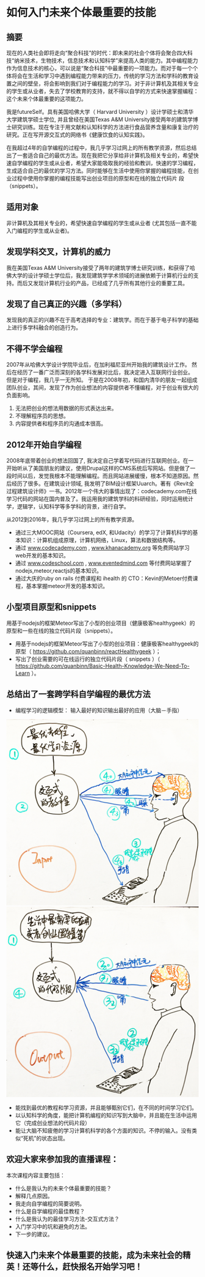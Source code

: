 # 如何入门未来个体最重要的技能

## 摘要

现在的人类社会即将走向“聚合科技”的时代：即未来的社会个体将会聚合四大科技“纳米技术，生物技术，信息技术和认知科学”来提高人类的能力。其中编程能力作为信息技术的核心，可以说是“聚合科技”中最重要的一项能力。而对于每一个个体将会在生活和学习中遇到编程能力带来的压力，传统的学习方法和学科的教育设置之间的壁垒，将会影响到我们对于编程能力的学习。对于非计算机及其相关专业的学生或从业者，失去了学校教育的支持，就不得以自学的方式来快速掌握编程：这个未来个体最重要的这项能力。

我是futureSelf。具有美国哈佛大学（ Harvard University ）设计学硕士和清华大学建筑学硕士学位, 并且曾经在美国Texas A&M University接受两年的建筑学博士研究训练。现在专注于用文献和认知科学的方法进行食品营养含量和康复治疗的研究。正在写开源交互式的网络书《健康饮食的认知实践》。

在我超过4年的自学编程的过程中，我几乎学习过网上的所有教学资源，然后总结出了一套适合自己的最优方法。现在我把它分享给非计算机及相关专业的，希望快速自学编程的学生或从业者，希望大家能吸取我的经验和教训，快速的学习编程，生成适合自己的最优的学习方法。同时能够在生活中使用你掌握的编程技能，在创业过程中使用你掌握的编程技能写出创业项目的原型和在线的独立代码片
段（snippets）。

## 适用对象

非计算机及其相关专业的，希望快速自学编程的学生或从业者
(尤其包括一直不能入门编程的学生或从业者)。

## 发现学科交叉，计算机的威力

我在美国Texas A&M University接受了两年的建筑学博士研究训练，和获得了哈佛大学的设计学硕士学位后，我发现建筑学学术领域的进展依赖于计算机行业的支持。而后又发现计算机行业的产品，已经成了几乎所有其他行业的重要工具。

## 发现了自己真正的兴趣（多学科）

发现我的真正的兴趣不在于高考选择的专业：建筑学。而在于基于电子科学的基础上进行多学科融合的创造行为。

## 不得不学会编程

2007年从哈佛大学设计学院毕业后，在加利福尼亚州开始我的建筑设计工作。 然后在经历了一番广泛而深刻的各学科发展对比后，我决定进入互联网行业创业。 但是对于编程，我几乎一无所知。 于是在2008年初，和国内清华的朋友一起组成团队创业，其间，发现了作为创业想法的内容提供者不懂编程，对于创业有很大的负面影响。

1. 无法把创业的想法用数据的形式表达出来。
2. 不理解程序员的思想。
3. 内容提供者和程序员的沟通成本很高。

## 2012年开始自学编程

2008年底带着创业的想法回国了, 我决定自己学着写代码进行互联网创业。在一开始听从了美国朋友的建议，使用Drupal这样的CMS系统后写网站。但是做了一段时间以后，发觉我根本不能理解编程。而且网站进展缓慢，根本不知道原因。然后经历了很多。在建筑设计领域, 我发明了BIM设计框架Uuarch。著有《Revit全过程建筑设计师》一书。2012年一个伟大的事情出现了：codecademy.com在线学习代码的网站在国内普及了。我运用我的建筑学科的科研经验，同时运用统计学，逻辑学，认知科学等多学科的背景，进行自学。

从2012到2016年，我几乎学习过网上的所有教学资源。

- 通过三大MOOC网站（Coursera, edX, 和Udacity）的学习了计算机科学的基本知识：计算机组成原理，计算机网络，Linux，算法和数据结构等。
- 通过 www.codecademy.com , www.khanacademy.org 等免费网站学习web开发的基本知识。
- 通过 www.codeschool.com , www.eventedmind.com 等付费网站掌握了nodejs,meteor,reactjs的基本知识。
- 通过大庆的ruby on rails 付费课程和 ihealth 的 CTO：Kevin的Metoer付费课程，基本掌握meteor开发的基本知识。

## 小型项目原型和snippets

用基于nodejs的框架Meteor写出了小型的创业项目（健康极客healthygeek）的原型和一些在线的独立代码片段（snippets）。

- 用基于nodejs的框架Meteor写出了小型的创业项目：健康极客healthygeek的原型（ https://github.com/quanbinn/reactHealthygeek ）；
- 写出了创业需要的可在线运行的独立代码片段（ snippets ）（ https://github.com/quanbinn/Basic-Health-Knowledge-We-Need-To-Learn ）。

## 总结出了一套跨学科自学编程的最优方法

- 编程学习的逻辑模型： 输入最好的知识输出最好的应用（大脑－手指）

![Input-model](/images/附录-编程/如何入门未来个体最重要的技能/Input-model.jpg)
![Output-model](/images/附录-编程/如何入门未来个体最重要的技能/Output-model.jpg)

- 能找到最优的教程和学习资源，并且能够甄别它们，在不同的时间学习它们。
- 以认知科学的角度，能把计算机编程的知识写到大脑中，并且能在生活中运用它（完成创业想法的代码片段）
- 能让大脑不知疲倦的学习计算机科学的各个方面的知识。不停的输入。没有类似“死机”的状态出现。

## 欢迎大家来参加我的直播课程：

本次课程内容主要包括：

- 什么是我认为的未来个体最重要的技能？
- 解释几点原因。
- 我走向自学编程的简要说明。
- 什么是自学编程的最佳教程？
- 什么是我认为的最佳学习方法-交互式方法？
- 入门学习中的坑和避免的方法。
- 下一步的建议。

## 快速入门未来个体最重要的技能，成为未来社会的精英！还等什么，赶快报名开始学习吧！







